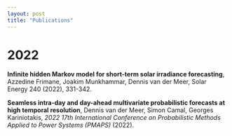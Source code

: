 ```yaml
---
layout: post
title: "Publications"
---
```

# 2022

**Infinite hidden Markov model for short-term solar irradiance forecasting**, Azzedine Frimane, Joakim Munkhammar, Dennis van der Meer, Solar Energy 240 (2022), 331-342.

**Seamless intra-day and day-ahead multivariate probabilistic forecasts at high temporal resolution**, Dennis van der Meer, Simon Camal, Georges Kariniotakis, *2022 17th International Conference on Probabilistic Methods Applied to Power Systems (PMAPS)* (2022).
